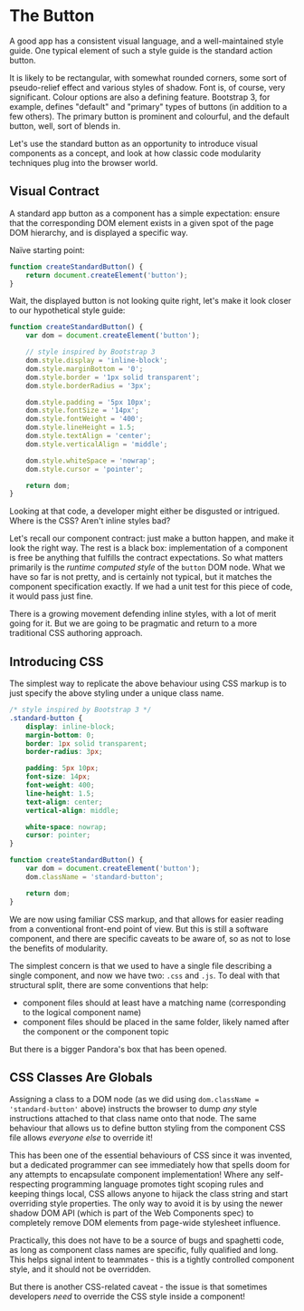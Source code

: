 # The Button

A good app has a consistent visual language, and a well-maintained style guide. One typical element of such a style guide is the standard action button.

It is likely to be rectangular, with somewhat rounded corners, some sort of pseudo-relief effect and various styles of shadow. Font is, of course, very significant. Colour options are also a defining feature. Bootstrap 3, for example, defines "default" and "primary" types of buttons (in addition to a few others). The primary button is prominent and colourful, and the default button, well, sort of blends in.

Let's use the standard button as an opportunity to introduce visual components as a concept, and look at how classic code modularity techniques plug into the browser world.

## Visual Contract

A standard app button as a component has a simple expectation: ensure that the corresponding DOM element exists in a given spot of the page DOM hierarchy, and is displayed a specific way.

Naïve starting point:

```js
function createStandardButton() {
    return document.createElement('button');
}
```

Wait, the displayed button is not looking quite right, let's make it look closer to our hypothetical style guide:

```js
function createStandardButton() {
    var dom = document.createElement('button');

    // style inspired by Bootstrap 3
    dom.style.display = 'inline-block';
    dom.style.marginBottom = '0';
    dom.style.border = '1px solid transparent';
    dom.style.borderRadius = '3px';

    dom.style.padding = '5px 10px';
    dom.style.fontSize = '14px';
    dom.style.fontWeight = '400';
    dom.style.lineHeight = 1.5;
    dom.style.textAlign = 'center';
    dom.style.verticalAlign = 'middle';

    dom.style.whiteSpace = 'nowrap';
    dom.style.cursor = 'pointer';

    return dom;
}
```

Looking at that code, a developer might either be disgusted or intrigued. Where is the CSS? Aren't inline styles bad?

Let's recall our component contract: just make a button happen, and make it look the right way. The rest is a black box: implementation of a component is free be anything that fulfills the contract expectations. So what matters primarily is the *runtime computed style* of the `button` DOM node. What we have so far is not pretty, and is certainly not typical, but it matches the component specification exactly. If we had a unit test for this piece of code, it would pass just fine.

There is a growing movement defending inline styles, with a lot of merit going for it. But we are going to be pragmatic and return to a more traditional CSS authoring approach.

## Introducing CSS

The simplest way to replicate the above behaviour using CSS markup is to just specify the above styling under a unique class name.

```css
/* style inspired by Bootstrap 3 */
.standard-button {
    display: inline-block;
    margin-bottom: 0;
    border: 1px solid transparent;
    border-radius: 3px;

    padding: 5px 10px;
    font-size: 14px;
    font-weight: 400;
    line-height: 1.5;
    text-align: center;
    vertical-align: middle;

    white-space: nowrap;
    cursor: pointer;
}
```

```js
function createStandardButton() {
    var dom = document.createElement('button');
    dom.className = 'standard-button';

    return dom;
}
```

We are now using familiar CSS markup, and that allows for easier reading from a conventional front-end point of view. But this is still a software component, and there are specific caveats to be aware of, so as not to lose the benefits of modularity.

The simplest concern is that we used to have a single file describing a single component, and now we have two: `.css` and `.js`. To deal with that structural split, there are some conventions that help:

- component files should at least have a matching name (corresponding to the logical component name)
- component files should be placed in the same folder, likely named after the component or the component topic

But there is a bigger Pandora's box that has been opened.

## CSS Classes Are Globals

Assigning a class to a DOM node (as we did using `dom.className = 'standard-button'` above) instructs the browser to dump *any* style instructions attached to that class name onto that node. The same behaviour that allows us to define button styling from the component CSS file allows *everyone else* to override it!

This has been one of the essential behaviours of CSS since it was invented, but a dedicated programmer can see immediately how that spells doom for any attempts to encapsulate component implementation! Where any self-respecting programming language promotes tight scoping rules and keeping things local, CSS allows anyone to hijack the class string and start overriding style properties. The only way to avoid it is by using the newer shadow DOM API (which is part of the Web Components spec) to completely remove DOM elements from page-wide stylesheet influence.

Practically, this does not have to be a source of bugs and spaghetti code, as long as component class names are specific, fully qualified and long. This helps signal intent to teammates - this is a tightly controlled component style, and it should not be overridden.

But there is another CSS-related caveat - the issue is that sometimes developers *need* to override the CSS style inside a component!
